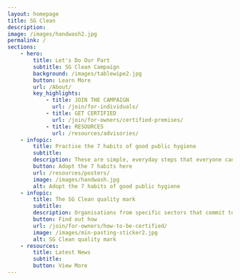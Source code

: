 ```yaml
---
layout: homepage
title: SG Clean
description: 
image: /images/handwash2.jpg
permalink: /
sections:
    - hero:
        title: Let's Do Our Part
        subtitle: SG Clean Campaign
        background: /images/tablewipe2.jpg
        button: Learn More
        url: /About/
        key_highlights:
            - title: JOIN THE CAMPAIGN
              url: /join/for-individuals/
            - title: GET CERTIFIED
              url: /join/for-owners/certified-premises/
            - title: RESOURCES
              url: /resources/advisories/
    - infopic:
        title: Practise the 7 habits of good public hygiene
        subtitle:  
        description: These are simple, everyday steps that everyone can take to improve our hygiene standards.
        button: Adopt the 7 habits here
        url: /resources/posters/
        image: /images/handwash.jpg
        alt: Adopt the 7 habits of good public hygiene
    - infopic:
        title: The SG Clean quality mark
        subtitle:
        description: Organisations from specific sectors that commit to upholding good sanitation and hygiene practices can be assessed and certified with the SG Clean quality mark.
        button: Find out how
        url: /join/for-owners/how-to-be-certified/
        image: /images/min-pasting-sticker2.jpg
        alt: SG Clean quality mark
    - resources:
        title: Latest News
        subtitle:
        button: View More
---
```

